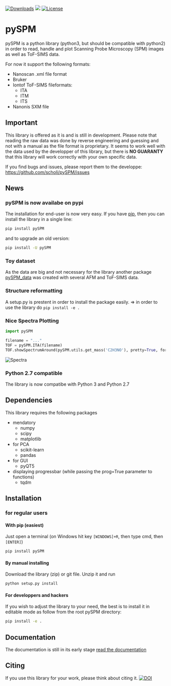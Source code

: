 [![Downloads](https://pepy.tech/badge/pyspm)](https://pepy.tech/project/pyspm)
![](https://travis-ci.org/scholi/pySPM.svg?branch=master)
[![License](https://img.shields.io/badge/License-Apache%202.0-blue.svg)](https://opensource.org/licenses/Apache-2.0)

# pySPM
pySPM is a python library (python3, but should be compatible with python2) in order to read, handle and plot Scanning Probe Microscopy (SPM) images as well as ToF-SIMS data.

For now it support the following formats:
* Nanoscan .xml file format
* Bruker
* Iontof ToF-SIMS fileformats:
	* ITA
	* ITM
	* ITS
* Nanonis SXM file

## Important
This library is offered as it is and is still in development. Please note that reading the raw data was done by reverse engineering and guessing and not with a manual as the file format is proprietary. It seems to work well with the data used by the developper of this library, but there is **NO GUARANTY** that this library will work correctly with your own specific data.

If you find bugs and issues, please report them to the developpe: https://github.com/scholi/pySPM/issues

## News
### pySPM is now availabe on pypi
The installation for end-user is now very easy. If you have [pip](https://pypi.org/project/pip/), then you can install the library in a single line:

```bash
pip install pySPM
```

and to upgrade an old version:

```bash
pip install -U pySPM
```

### Toy dataset
As the data are big and not necessary for the library another package [pySPM_data](https://github.com/scholi/pySPM_data) was created with several AFM and ToF-SIMS data.

### Structure reformatting
A setup.py is prestent in order to install the package easily. => in order to use the library do ```pip install -e . ```

### Nice Spectra Plotting
```python
import pySPM

filename = "..."
TOF = pySPM.ITA(filename)
TOF.showSpectrumAround(pySPM.utils.get_mass('C2H3NO'), pretty=True, formula=True)
```

![Spectra](../master/doc/Spectra.png)

### Python 2.7 compatible
The library is now compatibe with Python 3 and Python 2.7

## Dependencies
This library requires the following packages
* mendatory
    * numpy
    * scipy
    * matplotlib
* for PCA
    * scikit-learn
    * pandas
* for GUI
    * pyQT5
* displaying progressbar (while passing the prog=True parameter to functions)
    * tqdm
    
## Installation
### for regular users
#### With pip (easiest)
Just open a terminal (on Windows hit key `[WINDOWS]+R`, then type cmd, then
`[ENTER]`)
```bash
pip install pySPM
```

#### By manual installing
Download the library (zip) or git file. Unzip it and run
```bash
python setup.py install
```

#### For developpers and hackers
If you wish to adjust the library to your need, the best is to install it in editable mode as follow from the root pySPM directory:
```bash
pip install -e .
```

## Documentation
The documentation is still in its early stage
[read the documentation](https://nbviewer.jupyter.org/github/scholi/pySPM/blob/master/doc/pySPM%20Documentation.ipynb)

## Citing
If you use this library for your work, please think about citing it.
[![DOI](https://zenodo.org/badge/64209401.svg)](https://zenodo.org/badge/latestdoi/64209401)
